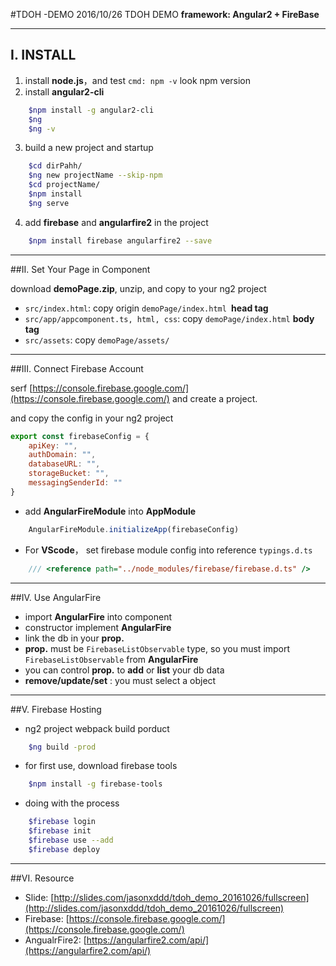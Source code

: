 #TDOH -DEMO
2016/10/26 TDOH DEMO
**framework: Angular2 + FireBase**

---

## I. INSTALL

1. install **node.js**，and test `cmd: npm -v` look npm version
2. install **angular2-cli**
```bash
	$npm install -g angular2-cli
	$ng
	$ng -v
```
3. build a new project and startup
```bash
	$cd dirPahh/
	$ng new projectName --skip-npm
	$cd projectName/
	$npm install
	$ng serve
```
4. add **firebase** and **angularfire2** in the project
```bash
	$npm install firebase angularfire2 --save
```

---

##II. Set Your Page in Component

download **demoPage.zip**, unzip, and copy to your ng2 project

- `src/index.html`: copy origin `demoPage/index.html `**head tag**
- `src/app/appcomponent.ts, html, css`: copy `demoPage/index.html` **body tag**
- `src/assets`: copy `demoPage/assets/`

---

##III. Connect Firebase Account

serf [https://console.firebase.google.com/](https://console.firebase.google.com/) and create a project.

and copy the config in your ng2 project
```javascript
export const firebaseConfig = {
    apiKey: "",
    authDomain: "",
    databaseURL: "",
    storageBucket: "",
    messagingSenderId: ""
}
```

- add **AngularFireModule** into **AppModule**
```javascript
	AngularFireModule.initializeApp(firebaseConfig)
```

- For **VScode**， set firebase module config into reference `typings.d.ts`
```typescript
	/// <reference path="../node_modules/firebase/firebase.d.ts" />
```

---

##IV. Use AngularFire
- import **AngularFire** into component
- constructor implement **AngularFire**
- link the db in your **prop.**
- **prop.** must be `FirebaseListObservable` type, so you must import `FirebaseListObservable` from **AngularFire**
- you can control **prop.** to **add** or **list** your db data
- **remove/update/set** : you must select a object

---

##V. Firebase Hosting
- ng2 project webpack build porduct
```bash
	$ng build -prod
```
- for first use, download firebase tools
```bash
	$npm install -g firebase-tools
```
- doing with the process
```bash
	$firebase login
	$firebase init
	$firebase use --add
	$firebase deploy
```

---

##VI. Resource
- Slide: [http://slides.com/jasonxddd/tdoh_demo_20161026/fullscreen](http://slides.com/jasonxddd/tdoh_demo_20161026/fullscreen)
- Firebase: [https://console.firebase.google.com/](https://console.firebase.google.com/)
- AngualrFire2: [https://angularfire2.com/api/](https://angularfire2.com/api/)

